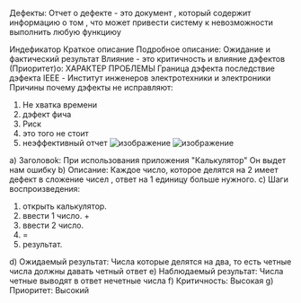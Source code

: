 Дефекты:
Отчет о дефекте - это документ , который содержит информацию о том , что может привести систему к невозможности выполнить любую функциюу

Индефикатор
Краткое описание
Подробное описаниe:
Ожидание и фактический результат
Влияние - это критичность и влияние дэфектов (Приоритет)о:
ХАРАКТЕР ПРОБЛЕМЫ 
Граница дэфекта 
последствие дэфекта
IEEE - Институт инженеров электротехники и электроники
Причины почему дэфекты не исправляют:
1) Не хватка времени
2) дэфект фича
3) Риск
4) это того не стоит
5) неэффективный отчет
![изображение](https://github.com/Hottabik/6semestr/assets/113089655/2efd8585-817a-468d-8dd9-b16877cec713)
![изображение](https://github.com/Hottabik/6semestr/assets/113089655/b6bda7b3-eeeb-4040-9152-febc3282be31)

a)  Заголовоk:
При использования приложения "Калькулятор" Он выдет нам ошибку
b)  Описание:
Каждое число, которое делятся на 2 имеет дефект в сложение чисел , ответ на 1 единицу больше нужного.
c) Шаги воспроизведения:
1) открыть калькулятор.
2) ввести 1 число.
   +
4) ввести 2 число.
5) =
6) результат.
 
  
  d) Ожидаемый результат: Числа которые делятся на два, то есть четные числа должны давать четный ответ
 e) Наблюдаемый результат: Числа четные выводят в ответ нечетные числа
 f)  Критичность: Высокая
  g) Приоритет: Высокий
